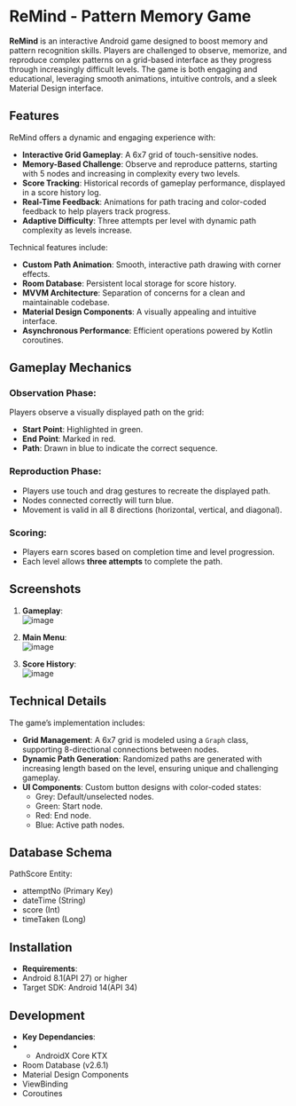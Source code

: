 # ReMind - Pattern Memory Game

**ReMind** is an interactive Android game designed to boost memory and pattern recognition skills. Players are challenged to observe, memorize, and reproduce complex patterns on a grid-based interface as they progress through increasingly difficult levels. The game is both engaging and educational, leveraging smooth animations, intuitive controls, and a sleek Material Design interface.

## Features

ReMind offers a dynamic and engaging experience with:
- **Interactive Grid Gameplay**: A 6x7 grid of touch-sensitive nodes.
- **Memory-Based Challenge**: Observe and reproduce patterns, starting with 5 nodes and increasing in complexity every two levels.
- **Score Tracking**: Historical records of gameplay performance, displayed in a score history log.
- **Real-Time Feedback**: Animations for path tracing and color-coded feedback to help players track progress.
- **Adaptive Difficulty**: Three attempts per level with dynamic path complexity as levels increase.

Technical features include:
- **Custom Path Animation**: Smooth, interactive path drawing with corner effects.
- **Room Database**: Persistent local storage for score history.
- **MVVM Architecture**: Separation of concerns for a clean and maintainable codebase.
- **Material Design Components**: A visually appealing and intuitive interface.
- **Asynchronous Performance**: Efficient operations powered by Kotlin coroutines.

## Gameplay Mechanics

### Observation Phase:
Players observe a visually displayed path on the grid:
- **Start Point**: Highlighted in green.
- **End Point**: Marked in red.
- **Path**: Drawn in blue to indicate the correct sequence.

### Reproduction Phase:
- Players use touch and drag gestures to recreate the displayed path.
- Nodes connected correctly will turn blue.
- Movement is valid in all 8 directions (horizontal, vertical, and diagonal).

### Scoring:
- Players earn scores based on completion time and level progression.
- Each level allows **three attempts** to complete the path.

## Screenshots

1. **Gameplay**:  
 ![image](https://github.com/user-attachments/assets/160a97fe-60e8-4292-ba7d-548f558fe87d)


2. **Main Menu**:  
   ![image](https://github.com/user-attachments/assets/e3246126-84f1-46c5-8cba-a209cc614bd1)


3. **Score History**:  
 ![image](https://github.com/user-attachments/assets/fef306bd-1515-4eb3-a399-23a48e98084c)


## Technical Details

The game’s implementation includes:
- **Grid Management**: A 6x7 grid is modeled using a `Graph` class, supporting 8-directional connections between nodes.
- **Dynamic Path Generation**: Randomized paths are generated with increasing length based on the level, ensuring unique and challenging gameplay.
- **UI Components**: Custom button designs with color-coded states:
  - Grey: Default/unselected nodes.
  - Green: Start node.
  - Red: End node.
  - Blue: Active path nodes.
 
## Database Schema
PathScore Entity:
- attemptNo (Primary Key)
- dateTime (String)
- score (Int)
- timeTaken (Long)

## Installation 
- **Requirements**:
- Android 8.1(API 27) or higher
- Target SDK: Android 14(API 34)

## Development
- **Key Dependancies**:
- - AndroidX Core KTX
- Room Database (v2.6.1)
- Material Design Components
- ViewBinding
- Coroutines


